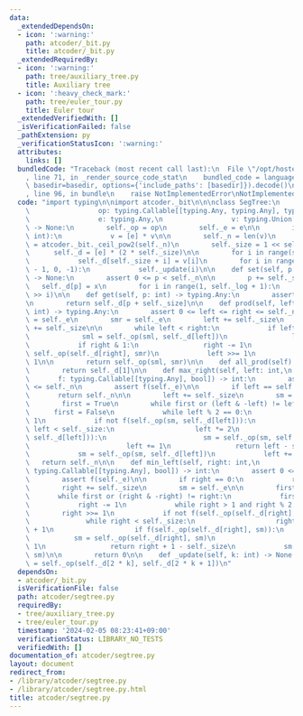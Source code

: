```yaml
---
data:
  _extendedDependsOn:
  - icon: ':warning:'
    path: atcoder/_bit.py
    title: atcoder/_bit.py
  _extendedRequiredBy:
  - icon: ':warning:'
    path: tree/auxiliary_tree.py
    title: Auxiliary tree
  - icon: ':heavy_check_mark:'
    path: tree/euler_tour.py
    title: Euler tour
  _extendedVerifiedWith: []
  _isVerificationFailed: false
  _pathExtension: py
  _verificationStatusIcon: ':warning:'
  attributes:
    links: []
  bundledCode: "Traceback (most recent call last):\n  File \"/opt/hostedtoolcache/PyPy/3.10.13/x64/lib/pypy3.10/site-packages/onlinejudge_verify/documentation/build.py\"\
    , line 71, in _render_source_code_stat\n    bundled_code = language.bundle(stat.path,\
    \ basedir=basedir, options={'include_paths': [basedir]}).decode()\n  File \"/opt/hostedtoolcache/PyPy/3.10.13/x64/lib/pypy3.10/site-packages/onlinejudge_verify/languages/python.py\"\
    , line 96, in bundle\n    raise NotImplementedError\nNotImplementedError\n"
  code: "import typing\n\nimport atcoder._bit\n\n\nclass SegTree:\n    def __init__(self,\n\
    \                 op: typing.Callable[[typing.Any, typing.Any], typing.Any],\n\
    \                 e: typing.Any,\n                 v: typing.Union[int, typing.List[typing.Any]])\
    \ -> None:\n        self._op = op\n        self._e = e\n\n        if isinstance(v,\
    \ int):\n            v = [e] * v\n\n        self._n = len(v)\n        self._log\
    \ = atcoder._bit._ceil_pow2(self._n)\n        self._size = 1 << self._log\n  \
    \      self._d = [e] * (2 * self._size)\n\n        for i in range(self._n):\n\
    \            self._d[self._size + i] = v[i]\n        for i in range(self._size\
    \ - 1, 0, -1):\n            self._update(i)\n\n    def set(self, p: int, x: typing.Any)\
    \ -> None:\n        assert 0 <= p < self._n\n\n        p += self._size\n     \
    \   self._d[p] = x\n        for i in range(1, self._log + 1):\n            self._update(p\
    \ >> i)\n\n    def get(self, p: int) -> typing.Any:\n        assert 0 <= p < self._n\n\
    \n        return self._d[p + self._size]\n\n    def prod(self, left: int, right:\
    \ int) -> typing.Any:\n        assert 0 <= left <= right <= self._n\n        sml\
    \ = self._e\n        smr = self._e\n        left += self._size\n        right\
    \ += self._size\n\n        while left < right:\n            if left & 1:\n   \
    \             sml = self._op(sml, self._d[left])\n                left += 1\n\
    \            if right & 1:\n                right -= 1\n                smr =\
    \ self._op(self._d[right], smr)\n            left >>= 1\n            right >>=\
    \ 1\n\n        return self._op(sml, smr)\n\n    def all_prod(self) -> typing.Any:\n\
    \        return self._d[1]\n\n    def max_right(self, left: int,\n           \
    \       f: typing.Callable[[typing.Any], bool]) -> int:\n        assert 0 <= left\
    \ <= self._n\n        assert f(self._e)\n\n        if left == self._n:\n     \
    \       return self._n\n\n        left += self._size\n        sm = self._e\n\n\
    \        first = True\n        while first or (left & -left) != left:\n      \
    \      first = False\n            while left % 2 == 0:\n                left >>=\
    \ 1\n            if not f(self._op(sm, self._d[left])):\n                while\
    \ left < self._size:\n                    left *= 2\n                    if f(self._op(sm,\
    \ self._d[left])):\n                        sm = self._op(sm, self._d[left])\n\
    \                        left += 1\n                return left - self._size\n\
    \            sm = self._op(sm, self._d[left])\n            left += 1\n\n     \
    \   return self._n\n\n    def min_left(self, right: int,\n                 f:\
    \ typing.Callable[[typing.Any], bool]) -> int:\n        assert 0 <= right <= self._n\n\
    \        assert f(self._e)\n\n        if right == 0:\n            return 0\n\n\
    \        right += self._size\n        sm = self._e\n\n        first = True\n \
    \       while first or (right & -right) != right:\n            first = False\n\
    \            right -= 1\n            while right > 1 and right % 2:\n        \
    \        right >>= 1\n            if not f(self._op(self._d[right], sm)):\n  \
    \              while right < self._size:\n                    right = 2 * right\
    \ + 1\n                    if f(self._op(self._d[right], sm)):\n             \
    \           sm = self._op(self._d[right], sm)\n                        right -=\
    \ 1\n                return right + 1 - self._size\n            sm = self._op(self._d[right],\
    \ sm)\n\n        return 0\n\n    def _update(self, k: int) -> None:\n        self._d[k]\
    \ = self._op(self._d[2 * k], self._d[2 * k + 1])\n"
  dependsOn:
  - atcoder/_bit.py
  isVerificationFile: false
  path: atcoder/segtree.py
  requiredBy:
  - tree/auxiliary_tree.py
  - tree/euler_tour.py
  timestamp: '2024-02-05 08:23:41+09:00'
  verificationStatus: LIBRARY_NO_TESTS
  verifiedWith: []
documentation_of: atcoder/segtree.py
layout: document
redirect_from:
- /library/atcoder/segtree.py
- /library/atcoder/segtree.py.html
title: atcoder/segtree.py
---
```


